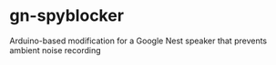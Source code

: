 # gn-spyblocker
Arduino-based modification for a Google Nest speaker that prevents ambient noise recording
